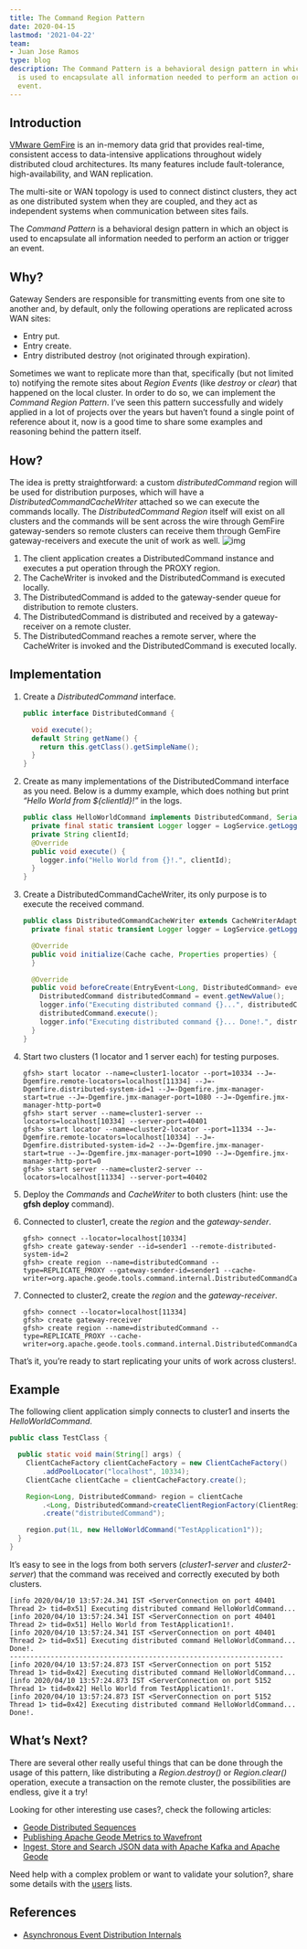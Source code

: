 ```yaml
---
title: The Command Region Pattern
date: 2020-04-15
lastmod: '2021-04-22'
team:
- Juan Jose Ramos
type: blog
description: The Command Pattern is a behavioral design pattern in which an object
  is used to encapsulate all information needed to perform an action or trigger an
  event.
---
```


## Introduction
[VMware GemFire](https://tanzu.vmware.com/gemfire) is an in-memory data grid that provides real-time, consistent access to data-intensive applications throughout widely distributed cloud architectures. Its many features include fault-tolerance, high-availability, and WAN replication.

The multi-site or WAN topology is used to connect distinct clusters, they act as one distributed system when they are coupled, and they act as independent systems when communication between sites fails.

The *Command Pattern* is a behavioral design pattern in which an object is used to encapsulate all information needed to perform an action or trigger an event.


## Why?
Gateway Senders are responsible for transmitting events from one site to another and, by default, only the following operations are replicated across WAN sites:
* Entry put.
* Entry create.
* Entry distributed destroy (not originated through expiration).

Sometimes we want to replicate more than that, specifically (but not limited to) notifying the remote sites about *Region Events* (like *destroy* or *clear*) that happened on the local cluster. In order to do so, we can implement the *Command Region Pattern*.
I’ve seen this pattern successfully and widely applied in a lot of projects over the years but haven’t found a single point of reference about it, now is a good time to share some examples and reasoning behind the pattern itself.

## How?
The idea is pretty straightforward: a custom *distributedCommand* region will be used for distribution purposes, which will have a *DistributedCommandCacheWriter* attached so we can execute the commands locally. The *DistributedCommand Region* itself will exist on all clusters and the commands will be sent across the wire through GemFire gateway-senders so remote clusters can receive them through GemFire gateway-receivers and execute the unit of work as well.
![img](images/command-region-pattern-diagram.jpeg#diagram)

1. The client application creates a DistributedCommand instance and executes a put operation through the PROXY region.
2. The CacheWriter is invoked and the DistributedCommand is executed locally.
3. The DistributedCommand is added to the gateway-sender queue for distribution to remote clusters.
4. The DistributedCommand is distributed and received by a gateway-receiver on a remote cluster.
5. The DistributedCommand reaches a remote server, where the CacheWriter is invoked and the DistributedCommand is executed locally.

## Implementation

1. Create a *DistributedCommand* interface.

    ```java
    public interface DistributedCommand {
    
      void execute();
      default String getName() {
        return this.getClass().getSimpleName();
      }
    }
    ```
2. Create as many implementations of the DistributedCommand interface as you need. Below is a dummy example, which does nothing but print *“Hello World from ${clientId}!”* in the logs.

    ```java
    public class HelloWorldCommand implements DistributedCommand, Serializable {
      private final static transient Logger logger = LogService.getLogger();
      private String clientId;
      @Override
      public void execute() {
        logger.info("Hello World from {}!.", clientId);
      }
    }
    ```

3. Create a DistributedCommandCacheWriter, its only purpose is to execute the received command.

    ```java
    public class DistributedCommandCacheWriter extends CacheWriterAdapter<Long, DistributedCommand> implements Declarable {
      private final static transient Logger logger = LogService.getLogger();
    
      @Override
      public void initialize(Cache cache, Properties properties) {
      }
    
      @Override
      public void beforeCreate(EntryEvent<Long, DistributedCommand> event) throws CacheWriterException {
        DistributedCommand distributedCommand = event.getNewValue();
        logger.info("Executing distributed command {}...", distributedCommand.getName());
        distributedCommand.execute();
        logger.info("Executing distributed command {}... Done!.", distributedCommand.getName());
      }
    }
    ```

4. Start two clusters (1 locator and 1 server each) for testing purposes.

    ```
    gfsh> start locator --name=cluster1-locator --port=10334 --J=-Dgemfire.remote-locators=localhost[11334] --J=-Dgemfire.distributed-system-id=1 --J=-Dgemfire.jmx-manager-start=true --J=-Dgemfire.jmx-manager-port=1080 --J=-Dgemfire.jmx-manager-http-port=0
    gfsh> start server --name=cluster1-server --locators=localhost[10334] --server-port=40401
    gfsh> start locator --name=cluster2-locator --port=11334 --J=-Dgemfire.remote-locators=localhost[10334] --J=-Dgemfire.distributed-system-id=2 --J=-Dgemfire.jmx-manager-start=true --J=-Dgemfire.jmx-manager-port=1090 --J=-Dgemfire.jmx-manager-http-port=0
    gfsh> start server --name=cluster2-server --locators=localhost[11334] --server-port=40402
    ```

5. Deploy the *Commands* and *CacheWriter* to both clusters (hint: use the **gfsh deploy** command).
6. Connected to cluster1, create the *region* and the *gateway-sender*.

    ```
    gfsh> connect --locator=localhost[10334]
    gfsh> create gateway-sender --id=sender1 --remote-distributed-system-id=2
    gfsh> create region --name=distributedCommand --type=REPLICATE_PROXY --gateway-sender-id=sender1 --cache-writer=org.apache.geode.tools.command.internal.DistributedCommandCacheWriter
    ```

7. Connected to cluster2, create the *region* and the *gateway-receiver*.

    ```
    gfsh> connect --locator=localhost[11334]
    gfsh> create gateway-receiver
    gfsh> create region --name=distributedCommand --type=REPLICATE_PROXY --cache-writer=org.apache.geode.tools.command.internal.DistributedCommandCacheWriter
    ```

That’s it, you’re ready to start replicating your units of work across clusters!.

## Example
The following client application simply connects to cluster1 and inserts the *HelloWorldCommand*.

```java
public class TestClass {

  public static void main(String[] args) {
    ClientCacheFactory clientCacheFactory = new ClientCacheFactory()
        .addPoolLocator("localhost", 10334);
    ClientCache clientCache = clientCacheFactory.create();

    Region<Long, DistributedCommand> region = clientCache
        .<Long, DistributedCommand>createClientRegionFactory(ClientRegionShortcut.PROXY)
        .create("distributedCommand");

    region.put(1L, new HelloWorldCommand("TestApplication1"));
  }
}

```

It’s easy to see in the logs from both servers (*cluster1-server* and *cluster2-server*) that the command was received and correctly executed by both clusters.

```
[info 2020/04/10 13:57:24.341 IST <ServerConnection on port 40401 Thread 2> tid=0x51] Executing distributed command HelloWorldCommand...
[info 2020/04/10 13:57:24.341 IST <ServerConnection on port 40401 Thread 2> tid=0x51] Hello World from TestApplication1!.
[info 2020/04/10 13:57:24.341 IST <ServerConnection on port 40401 Thread 2> tid=0x51] Executing distributed command HelloWorldCommand... Done!.
-------------------------------------------------------------------
[info 2020/04/10 13:57:24.873 IST <ServerConnection on port 5152 Thread 1> tid=0x42] Executing distributed command HelloWorldCommand...
[info 2020/04/10 13:57:24.873 IST <ServerConnection on port 5152 Thread 1> tid=0x42] Hello World from TestApplication1!.
[info 2020/04/10 13:57:24.873 IST <ServerConnection on port 5152 Thread 1> tid=0x42] Executing distributed command HelloWorldCommand... Done!.
```

## What’s Next?
There are several other really useful things that can be done through the usage of this pattern, like distributing a *Region.destroy()* or *Region.clear()* operation, execute a transaction on the remote cluster, the possibilities are endless, give it a try!

Looking for other interesting use cases?, check the following articles:
* [Geode Distributed Sequences](https://medium.com/@jujoramos/geode-distributed-sequences-12626251d5e3)
* [Publishing Apache Geode Metrics to Wavefront](https://medium.com/@huynhja/publishing-apache-geode-metrics-to-wavefront-6e9a6cf5992b)
* [Ingest, Store and Search JSON data with Apache Kafka and Apache Geode](https://medium.com/@huynhja/ingest-store-and-search-json-data-with-apache-kafka-and-apache-geode-fc6d0d2f9d9f)

Need help with a complex problem or want to validate your solution?, share some details with the [users](https://markmail.org/search/?q=list%3Aorg.apache.geode.user+order%3Adate-backward) lists.

## References
* [Asynchronous Event Distribution Internals](https://cwiki.apache.org/confluence/display/GEODE/Asynchronous+Event+Distribution+Internals)